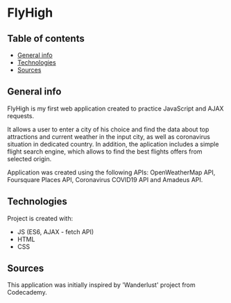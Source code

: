 # FlyHigh

## Table of contents
* [General info](#general-info)
* [Technologies](#technologies)
* [Sources](#sources)

## General info
FlyHigh is my first web application created to practice JavaScript and AJAX requests.

It allows a user to enter a city of his choice and find the data about top attractions and current weather in the input city, as well as coronavirus situation in dedicated country.
In addition, the aplication includes a simple flight search engine, which allows to find the best flights offers from selected origin.

Application was created using the following APIs: OpenWeatherMap API, Foursquare Places API, Coronavirus COVID19 API and Amadeus API.

## Technologies
Project is created with:
* JS (ES6, AJAX - fetch API)
* HTML
* CSS

## Sources
This application was initially inspired by 'Wanderlust' project from Codecademy.
